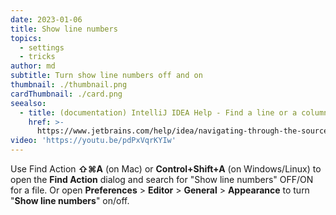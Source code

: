 ```yaml
---
date: 2023-01-06
title: Show line numbers
topics:
  - settings
  - tricks
author: md
subtitle: Turn show line numbers off and on
thumbnail: ./thumbnail.png
cardThumbnail: ./card.png
seealso:
  - title: (documentation) IntelliJ IDEA Help - Find a line or a column
    href: >-
      https://www.jetbrains.com/help/idea/navigating-through-the-source-code.html#find_line
video: 'https://youtu.be/pdPxVqrKYIw'
---
```

Use Find Action **⇧⌘A** (on Mac) or **Control+Shift+A** (on Windows/Linux) to open the **Find Action** dialog and search for "Show line numbers" OFF/ON for a file. Or open **Preferences** > **Editor** > **General** > **Appearance** to turn "**Show line numbers**" on/off.
